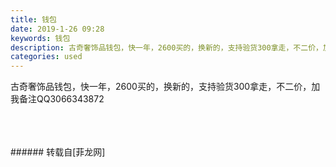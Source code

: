 ```yaml
---
title: 钱包
date: 2019-1-26 09:28
keywords: 钱包
description: 古奇奢饰品钱包，快一年，2600买的，换新的，支持验货300拿走，不二价，加我备注QQ3066343872
categories: used
---
```

<td class="t_f" id="postmessage_2803434">

古奇奢饰品钱包，快一年，2600买的，换新的，支持验货300拿走，不二价，加我备注QQ3066343872<br/>
<img alt="" border="0" class="zoom" data-cf-modified-879b3d7c99069c9ff87e4a66-="" file="http://www.flw.ph/data/appbyme/upload/image/201901/26/Fo6y37PrHbRA.jpg" id="aimg_l1wLA" lazyloadthumb="1" onclick="" onmouseover="" src="http://www.flw.ph/data/appbyme/upload/image/201901/26/Fo6y37PrHbRA.jpg"/><br/>
<br/>
<img alt="" border="0" class="zoom" data-cf-modified-879b3d7c99069c9ff87e4a66-="" file="http://www.flw.ph/data/appbyme/upload/image/201901/26/Rn0AYKkQBbTK.jpg" id="aimg_RvQx4" lazyloadthumb="1" onclick="" onmouseover="" src="http://www.flw.ph/data/appbyme/upload/image/201901/26/Rn0AYKkQBbTK.jpg"/><br/>
<br/>
<img alt="" border="0" class="zoom" data-cf-modified-879b3d7c99069c9ff87e4a66-="" file="http://www.flw.ph/data/appbyme/upload/image/201901/26/B3m2RHjfnaUO.jpg" id="aimg_K0F8W" lazyloadthumb="1" onclick="" onmouseover="" src="http://www.flw.ph/data/appbyme/upload/image/201901/26/B3m2RHjfnaUO.jpg"/><br/>
<br/>
</td>
###### 转载自[菲龙网]